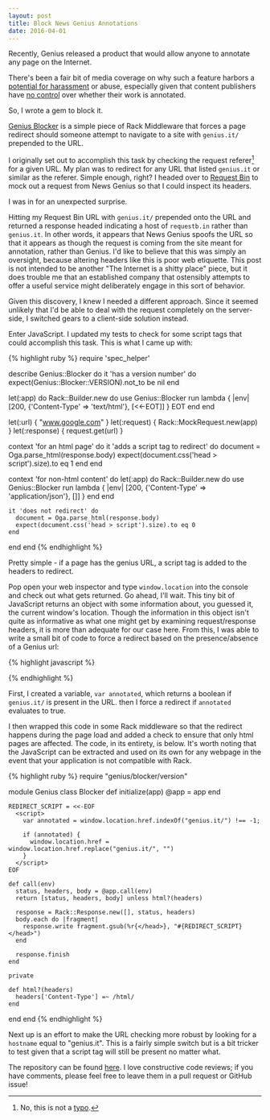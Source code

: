 ```yaml
---
layout: post
title: Block News Genius Annotations
date: 2016-04-01
---
```


Recently, Genius released a product that would allow anyone to annotate any page on the Internet.

There's been a fair bit of media coverage on why such a feature harbors a [potential for harassment](http://thinkprogress.org/culture/2016/03/30/3764816/news-genius-definitely-sounds-like-a-great-idea-cant-imagine-what-could-go-wrong/) or abuse, especially given that content publishers have [no control](http://recode.net/2016/03/28/the-company-formerly-known-as-rap-genius-is-once-again-enmeshed-in-controversy/) over whether their work is annotated.

So, I wrote a gem to block it.

[Genius Blocker](https://rubygems.org/gems/genius-blocker) is a simple piece of Rack Middleware that forces a page redirect should someone attempt to navigate to a site with `genius.it/` prepended to the URL.

I originally set out to accomplish this task by checking the request referer[^1] for a given URL. My plan was to redirect for any URL that listed `genius.it` or similar as the referer. Simple enough, right? I headed over to [Request Bin](http://requestb.in/) to mock out a request from News Genius so that I could inspect its headers.

I was in for an unexpected surprise.

Hitting my Request Bin URL with `genius.it/` prepended onto the URL and returned a response headed indicating a host of `requestb.in` rather than `genius.it`. In other words, it appears that News Genius spoofs the URL so that it appears as though the request is coming from the site meant for annotation, rather than Genius. I'd like to believe that this was simply an oversight, because altering headers like this is poor web etiquette. This post is not intended to be another "The Internet is a shitty place" piece, but it does trouble me that an established company that ostensibly attempts to offer a useful service might deliberately engage in this sort of behavior.

Given this discovery, I knew I needed a different approach. Since it seemed unlikely that I'd be able to deal with the request completely on the server-side, I switched gears to a client-side solution instead.

Enter JavaScript. I updated my tests to check for some script tags that could accomplish this task. This is what I came up with:

{% highlight ruby %}
require 'spec_helper'

describe Genius::Blocker do
  it 'has a version number' do
    expect(Genius::Blocker::VERSION).not_to be nil
  end

  let(:app) do
    Rack::Builder.new do
      use Genius::Blocker
      run lambda { |env| [200, {'Content-Type' => 'text/html'}, [<<-EOT]] }
        <html>
          <head>
          </head>
        </html>
      EOT
    end
  end

  let(:url) { "www.google.com" }
  let(:request) { Rack::MockRequest.new(app) }
  let(:response) { request.get(url) }

  context 'for an html page' do
    it 'adds a script tag to redirect' do
      document = Oga.parse_html(response.body)
      expect(document.css('head > script').size).to eq 1
    end
  end

  context 'for non-html content' do
    let(:app) do
      Rack::Builder.new do
        use Genius::Blocker
        run lambda { |env| [200, {'Content-Type' => 'application/json'}, []] }
      end
    end

    it 'does not redirect' do
      document = Oga.parse_html(response.body)
      expect(document.css('head > script').size).to eq 0
    end
  end
end
{% endhighlight %}

Pretty simple - if a page has the genius URL, a script tag is added to the headers to redirect.

Pop open your web inspector and type `window.location` into the console and check out what gets returned. Go ahead, I'll wait. This tiny bit of JavaScript returns an object with some information about, you guessed it, the current window's location. Though the information in this object isn't quite as informative as what one might get by examining request/response headers, it is more than adequate for our case here. From this, I was able to write a small bit of code to force a redirect based on the presence/absence of a Genius url:

{% highlight javascript %}
<script>
  var annotated = window.location.href.indexOf("genius.it/") !== -1;

  if (annotated) {
    window.location.href = window.location.href.replace("genius.it/", "")
  }
</script>
{% endhighlight %}

First, I created a variable, `var annotated`, which returns a boolean if `genius.it/` is present in the URL. then I force a redirect if `annotated` evaluates to true.

I then wrapped this code in some Rack middleware so that the redirect happens during the page load and added a check to ensure that only html pages are affected. The code, in its entirety, is below. It's worth noting that the JavaScript can be extracted and used on its own for any webpage in the event that your application is not compatible with Rack.

{% highlight ruby %}
require "genius/blocker/version"

module Genius
  class Blocker
    def initialize(app)
      @app = app
    end

    REDIRECT_SCRIPT = <<-EOF
      <script>
        var annotated = window.location.href.indexOf("genius.it/") !== -1;

        if (annotated) {
          window.location.href = window.location.href.replace("genius.it/", "")
        }
      </script>
    EOF

    def call(env)
      status, headers, body = @app.call(env)
      return [status, headers, body] unless html?(headers)

      response = Rack::Response.new([], status, headers)
      body.each do |fragment|
        response.write fragment.gsub(%r{</head>}, "#{REDIRECT_SCRIPT}</head>")
      end

      response.finish
    end

    private

    def html?(headers)
      headers['Content-Type'] =~ /html/
    end
  end
end
{% endhighlight %}

Next up is an effort to make the URL checking more robust by looking for a `hostname` equal to "genius.it". This is a fairly simple switch but is a bit tricker to test given that a script tag will still be present no matter what.

The repository can be found [here](https://github.com/marlabrizel/genius-blocker). I love constructive code reviews; if you have comments, please feel free to leave them in a pull request or GitHub issue!

[^1]: No, this is not a [typo](https://www.quora.com/What-is-the-origin-of-HTTP-header-referer-misspelling).
